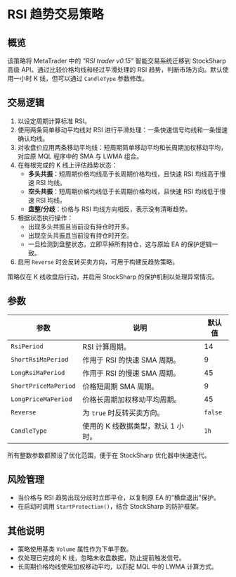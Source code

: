 # RSI 趋势交易策略

## 概览
该策略将 MetaTrader 中的 *"RSI trader v0.15"* 智能交易系统迁移到 StockSharp 高级 API。通过比较价格均线和经过平滑处理的 RSI 趋势，判断市场方向。默认使用一小时 K 线，但可以通过 `CandleType` 参数修改。

## 交易逻辑
1. 以设定周期计算标准 RSI。
2. 使用两条简单移动平均线对 RSI 进行平滑处理：一条快速信号均线和一条慢速确认均线。
3. 对收盘价应用两条移动平均线：短周期简单移动平均和长周期加权移动平均，对应原 MQL 程序中的 SMA 与 LWMA 组合。
4. 在每根完成的 K 线上评估趋势状态：
   - **多头共振**：短周期价格均线高于长周期价格均线，且快速 RSI 均线高于慢速 RSI 均线。
   - **空头共振**：短周期价格均线低于长周期价格均线，且快速 RSI 均线低于慢速 RSI 均线。
   - **盘整/分歧**：价格与 RSI 均线方向相反，表示没有清晰趋势。
5. 根据状态执行操作：
   - 出现多头共振且当前没有持仓时开多。
   - 出现空头共振且当前没有持仓时开空。
   - 一旦检测到盘整状态，立即平掉所有持仓，这与原始 EA 的保护逻辑一致。
6. 启用 `Reverse` 时会反转买卖方向，可用于构建反趋势策略。

策略仅在 K 线收盘后行动，并启用 StockSharp 的保护机制以处理异常情况。

## 参数
| 参数 | 说明 | 默认值 |
|------|------|--------|
| `RsiPeriod` | RSI 计算周期。 | 14 |
| `ShortRsiMaPeriod` | 作用于 RSI 的快速 SMA 周期。 | 9 |
| `LongRsiMaPeriod` | 作用于 RSI 的慢速 SMA 周期。 | 45 |
| `ShortPriceMaPeriod` | 价格短周期 SMA 周期。 | 9 |
| `LongPriceMaPeriod` | 价格长周期加权移动平均周期。 | 45 |
| `Reverse` | 为 `true` 时反转买卖方向。 | `false` |
| `CandleType` | 使用的 K 线数据类型，默认 1 小时。 | `1h` |

所有整数参数都预设了优化范围，便于在 StockSharp 优化器中快速迭代。

## 风险管理
- 当价格与 RSI 趋势出现分歧时立即平仓，以复制原 EA 的“横盘退出”保护。
- 在启动时调用 `StartProtection()`，结合 StockSharp 的防护框架。

## 其他说明
- 策略使用基类 `Volume` 属性作为下单手数。
- 仅处理已完成的 K 线，忽略未收盘数据，防止提前触发信号。
- 长周期价格均线使用加权移动平均，以匹配 MQL 中的 LWMA 计算方式。
